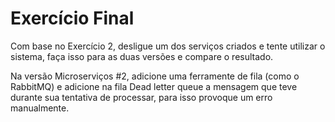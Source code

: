 # Exercício Final

Com base no Exercício 2, desligue um dos serviços criados e tente utilizar o sistema, faça isso para as duas versões e compare o resultado.

Na versão Microserviços #2, adicione uma ferramente de fila (como o RabbitMQ) e adicione na fila Dead letter queue a mensagem que teve durante sua tentativa de processar, para isso provoque um erro manualmente.
